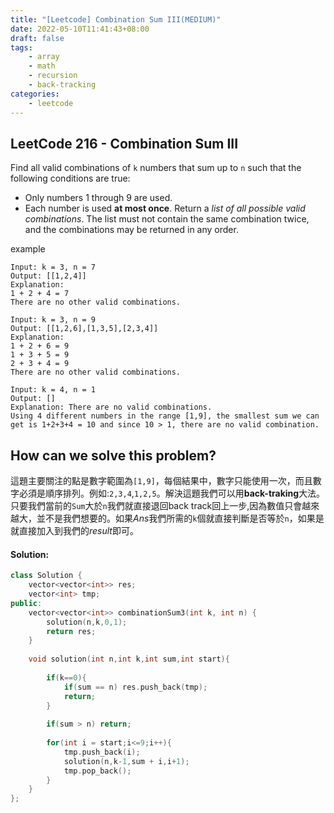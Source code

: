 ```yaml
---
title: "[Leetcode] Combination Sum III(MEDIUM)"
date: 2022-05-10T11:41:43+08:00
draft: false
tags:
    - array
    - math
    - recursion
    - back-tracking
categories:
    - leetcode
---
```


## LeetCode 216 - Combination Sum III
Find all valid combinations of `k` numbers that sum up to `n` such that the following conditions are true:

* Only numbers 1 through 9 are used.
* Each number is used **at most once**.
Return a *list of all possible valid combinations*. The list must not contain the same combination twice, and the combinations may be returned in any order.

example
```
Input: k = 3, n = 7
Output: [[1,2,4]]
Explanation:
1 + 2 + 4 = 7
There are no other valid combinations.
```

```
Input: k = 3, n = 9
Output: [[1,2,6],[1,3,5],[2,3,4]]
Explanation:
1 + 2 + 6 = 9
1 + 3 + 5 = 9
2 + 3 + 4 = 9
There are no other valid combinations.
```

```
Input: k = 4, n = 1
Output: []
Explanation: There are no valid combinations.
Using 4 different numbers in the range [1,9], the smallest sum we can get is 1+2+3+4 = 10 and since 10 > 1, there are no valid combination.
```
## How can we solve this problem?
這題主要關注的點是數字範圍為`[1,9]`，每個結果中，數字只能使用一次，而且數字必須是順序排列。例如:`2,3,4`,`1,2,5`。解決這題我們可以用**back-traking**大法。只要我們當前的`Sum`大於`n`我們就直接退回back track回上一步,因為數值只會越來越大，並不是我們想要的。如果*Ans*我們所需的`k`個就直接判斷是否等於`n`，如果是就直接加入到我們的*result*即可。
#### Solution:

```c++
class Solution {
    vector<vector<int>> res;
    vector<int> tmp;
public:
    vector<vector<int>> combinationSum3(int k, int n) {
        solution(n,k,0,1);
        return res;
    }
    
    void solution(int n,int k,int sum,int start){
        
        if(k==0){
            if(sum == n) res.push_back(tmp);
            return;
        }
        
        if(sum > n) return;
        
        for(int i = start;i<=9;i++){
            tmp.push_back(i);
            solution(n,k-1,sum + i,i+1);
            tmp.pop_back();
        }
    }
};
```


